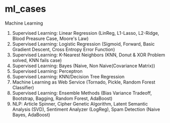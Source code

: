 # ml_cases
Machine Learning
1) Supervised Learning: Linear Regression (LinReg, L1-Lasso, L2-Ridge, Blood Preasure Case, Moore's Law)
2) Supervised Learning: Logistic Regression (Sigmoid, Forward, Basic Gradient Descent, Cross Entropy Error Function)
3) Supervised Learning: K-Nearest Neighbors (KNN, Donut & XOR Problem solved, KNN fails case)
4) Supervised Learning: Bayes (Naive, Non Naive(Covariance Matrix))
5) Supervised Learning: Perceptron
6) Supervised Learning: KNN/Decision Tree Regression 
7) Machine Learning as Web Service (Tornado, Pickle, Random Forest Classifier)
8) Supervised Learning: Ensemble Methods (Bias Variance Tradeoff, Bootstrap, Bagging, Random Forest, AdaBoost)
9) NLP: Article Spinner, Cipher Genetic Algorithm, Latent Semantic Analysis (SVD), Sentiment Analyzer (LogReg), Spam Detection (Naive Bayes, AdaBoost)

